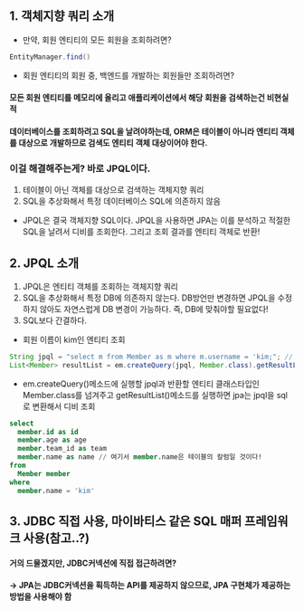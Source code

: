 ## 1. 객체지향 쿼리 소개
* 만약, 회원 엔티티의 모든 회원을 조회하려면?
```java
EntityManager.find()
```
* 회원 엔티티의 회원 중, 백엔드를 개발하는 회원들만 조회하려면?
#### 모든 회원 엔티티를 메모리에 올리고 애플리케이션에서 해당 회원을 검색하는건 비현실적
#### 데이터베이스를 조회하려고 SQL을 날려야하는데, ORM은 테이블이 아니라 엔티티 객체를 대상으로 개발하므로 검색도 엔티티 객체 대상이어야 한다.
### 이걸 해결해주는게? 바로 JPQL이다.
1. 테이블이 아닌 객체를 대상으로 검색하는 객체지향 쿼리
2. SQL을 추상화해서 특정 데이터베이스 SQL에 의존하지 않음
* JPQL은 결국 객체지향 SQL이다. JPQL을 사용하면 JPA는 이를 분석하고 적절한 SQL을 날려서 디비를 조회한다. 그리고 조회 결과를 엔티티 객체로 반환!


## 2. JPQL 소개
1. JPQL은 엔티티 객체를 조회하는 객체지향 쿼리
2. SQL을 추상화해서 특정 DB에 의존하지 않는다. DB방언만 변경하면 JPQL을 수정하지 않아도 자연스럽게 DB 변경이 가능하다. 즉, DB에 맞춰야할 필요없다!
3. SQL보다 간결하다.
* 회원 이름이 kim인 엔티티 조회
```java
String jpql = "select m from Member as m where m.username = 'kim;"; // 여기서 m.username은 테이블 칼럼이 아닌 엔티티 객체이다(왜냐면? jpql)
List<Member> resultList = em.createQuery(jpql, Member.class).getResultList();
```
* em.createQuery()메소드에 실행할 jpql과 반환할 엔티티 클래스타입인 Member.class를 넘겨주고 getResultList()메소드를 실행하면 jpa는 jpql을 sql로 변환해서 디비 조회
```sql
select 
  member.id as id
  member.age as age
  member.team_id as team
  member.name as name // 여기서 member.name은 테이블의 칼럼일 것이다!
from
  Member member
where 
  member.name = 'kim'
```
## 3. JDBC 직접 사용, 마이바티스 같은 SQL 매퍼 프레임워크 사용(참고..?)
#### 거의 드물겠지만, JDBC커넥션에 직접 접근하려면?
#### -> JPA는 JDBC커넥션을 획득하는 API를 제공하지 않으므로, JPA 구현체가 제공하는 방법을 사용해야 함
